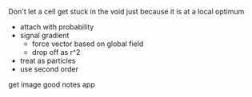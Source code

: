 Don't let a cell get stuck in the void just because it is at a local optimum
+ attach with probability
+ signal gradient
    * force vector based on global field
    * drop off as r^2
+ treat as particles
+ use second order

get image
good notes app
